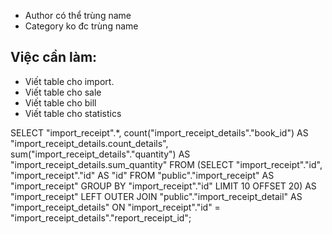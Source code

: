 - Author có thể trùng name
- Category ko đc trùng name


## Việc cần làm:
- Viết table cho import.
- Viết table cho sale
- Viết table cho bill
- Viết table cho statistics


SELECT "import_receipt".*, count("import_receipt_details"."book_id") AS "import_receipt_details.count_details", sum("import_receipt_details"."quantity") AS "import_receipt_details.sum_quantity" FROM (SELECT "import_receipt"."id", "import_receipt"."id" AS "id" FROM "public"."import_receipt" AS "import_receipt" GROUP BY "import_receipt"."id" LIMIT 10 OFFSET 20) AS "import_receipt" LEFT OUTER JOIN "public"."import_receipt_detail" AS "import_receipt_details" ON "import_receipt"."id" = "import_receipt_details"."report_receipt_id";